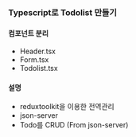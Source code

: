 ### Typescript로 Todolist 만들기

#### 컴포넌트 분리

- Header.tsx
- Form.tsx
- Todolist.tsx

#### 설명

- reduxtoolkit을 이용한 전역관리
- json-server
- Todo를 CRUD (From json-server)
